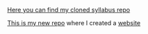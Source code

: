 [Here you can find my cloned syllabus repo](https://github.com/timikurucz/velox-syllabus)


[This is my new repo](https://github.com/timikurucz/timikurucz.github.io) where I created a [website](http://timikurucz.github.io/)
